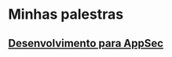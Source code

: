 # Minhas palestras

## [Desenvolvimento para AppSec](/2024/26.06%20-%20%20Dev%20para%20AppSec/README.MD)
